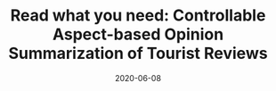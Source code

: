 ---
title: "Read what you need: Controllable Aspect-based Opinion Summarization of Tourist Reviews"
collection: publications
permalink: /publication/c02
date: 2020-06-08
venue: 'Proceedings of the 43rd International ACM SIGIR Conference on Research and Development in Information Retrieval, SIGIR 2020'
paperurl: '/files/pdf/c02.pdf'
link: 'https://dl.acm.org/doi/abs/10.1145/3397271.3401269'
github: 'https://github.com/rajdeep345/ControllableSumm/'
citation: 'Rajdeep Mukherjee}, Hari Chandana Peruri, Uppada Vishnu, Pawan Goyal, Sourangshu Bhattacharya, Niloy Ganguly'
---
